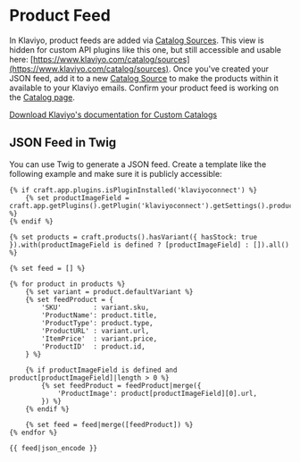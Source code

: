 # Product Feed

In Klaviyo, product feeds are added via [Catalog Sources](https://www.klaviyo.com/catalog/sources). This view is hidden for custom API plugins like this one, but still accessible and usable here: [https://www.klaviyo.com/catalog/sources](https://www.klaviyo.com/catalog/sources). Once you've created your JSON feed, add it to a new [Catalog Source](https://www.klaviyo.com/catalog/sources/create) to make the products within it available to your Klaviyo emails. Confirm your product feed is working on the [Catalog page](https://www.klaviyo.com/catalog/items).

[Download Klaviyo's documentation for Custom Catalogs](https://help.klaviyo.com/attachments/token/mZ2rjQfoEcLjs5OMrXyIeOiK3/?name=Klaviyo+Custom+Catalog.zip)

## JSON Feed in Twig

You can use Twig to generate a JSON feed. Create a template like the following example and make sure it is publicly accessible:

```twig
{% if craft.app.plugins.isPluginInstalled('klaviyoconnect') %}
    {% set productImageField = craft.app.getPlugins().getPlugin('klaviyoconnect').getSettings().productImageField %}
{% endif %}

{% set products = craft.products().hasVariant({ hasStock: true }).with(productImageField is defined ? [productImageField] : []).all() %}

{% set feed = [] %}

{% for product in products %}
    {% set variant = product.defaultVariant %}
    {% set feedProduct = {
        'SKU'        : variant.sku,
        'ProductName': product.title,
        'ProductType': product.type,
        'ProductURL' : variant.url,
        'ItemPrice'  : variant.price,
        'ProductID'  : product.id,
    } %}

    {% if productImageField is defined and product[productImageField]|length > 0 %}
        {% set feedProduct = feedProduct|merge({
            'ProductImage': product[productImageField][0].url,
        }) %}
    {% endif %}

    {% set feed = feed|merge([feedProduct]) %}
{% endfor %}

{{ feed|json_encode }}
```
